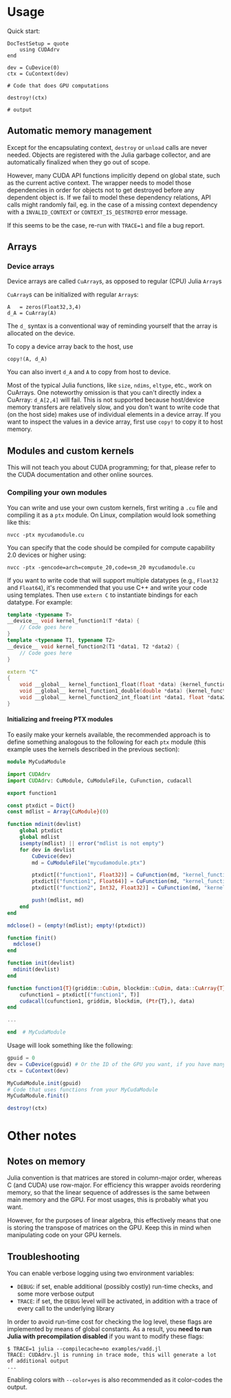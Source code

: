 # Usage

Quick start:

```@meta
DocTestSetup = quote
    using CUDAdrv
end
```

```jldoctest
dev = CuDevice(0)
ctx = CuContext(dev)

# Code that does GPU computations

destroy!(ctx)

# output
```


## Automatic memory management

Except for the encapsulating context, `destroy` or `unload` calls are never needed. Objects
are registered with the Julia garbage collector, and are automatically finalized when they
go out of scope.

However, many CUDA API functions implicitly depend on global state, such as the current
active context. The wrapper needs to model those dependencies in order for objects not to
get destroyed before any dependent object is. If we fail to model these dependency
relations, API calls might randomly fail, eg. in the case of a missing context dependency
with a `INVALID_CONTEXT` or `CONTEXT_IS_DESTROYED` error message.

If this seems to be the case, re-run with `TRACE=1` and file a bug report.

## Arrays

### Device arrays

Device arrays are called `CuArray`s, as opposed to regular (CPU) Julia `Array`s

`CuArray`s can be initialized with regular `Array`s:

```jldoctest
A   = zeros(Float32,3,4)
d_A = CuArray(A)
```
The `d_` syntax is a conventional way of reminding yourself that the array is
allocated on the device.

To copy a device array back to the host, use
```jldoctest
copy!(A, d_A)
```

You can also invert `d_A` and `A` to copy from host to device.

Most of the typical Julia functions, like `size`, `ndims`, `eltype`, etc.,  work
on CuArrays. One noteworthy omission is that you can't directly index a
CuArray: `d_A[2,4]` will fail. This is not supported because host/device memory transfers
are relatively slow, and you don't want to write code that (on the host side) makes use of
individual elements in a device array. If you want to inspect the values in a device array,
first use `copy!` to copy it to host memory.

## Modules and custom kernels

This will not teach you about CUDA programming; for that, please refer to the CUDA
documentation and other online sources.

### Compiling your own modules

You can write and use your own custom kernels, first writing a `.cu` file and compiling it
as a `ptx` module. On Linux, compilation would look something like this:

```
nvcc -ptx mycudamodule.cu
```

You can specify that the code should be compiled for compute capability 2.0 devices or
higher using:

```
nvcc -ptx -gencode=arch=compute_20,code=sm_20 mycudamodule.cu
```

If you want to write code that will support multiple datatypes (e.g., `Float32` and
`Float64`), it's recommended that you use C++ and write your code using templates. Then use
`extern C` to instantiate bindings for each datatype. For example:

```cpp
template <typename T>
__device__ void kernel_function1(T *data) {
    // Code goes here
}
template <typename T1, typename T2>
__device__ void kernel_function2(T1 *data1, T2 *data2) {
    // Code goes here
}

extern "C"
{
    void __global__ kernel_function1_float(float *data) {kernel_function1(data);}
    void __global__ kernel_function1_double(double *data) {kernel_function1(data);}
    void __global__ kernel_function2_int_float(int *data1, float *data2) {kernel_function2(data1,data2);}
}
```

#### Initializing and freeing PTX modules

To easily make your kernels available, the recommended approach is to define something
analogous to the following for each `ptx` module (this example uses the kernels described in
the previous section):

```julia
module MyCudaModule

import CUDAdrv
import CUDAdrv: CuModule, CuModuleFile, CuFunction, cudacall

export function1

const ptxdict = Dict()
const mdlist = Array{CuModule}(0)

function mdinit(devlist)
    global ptxdict
    global mdlist
    isempty(mdlist) || error("mdlist is not empty")
    for dev in devlist
        CuDevice(dev)
        md = CuModuleFile("mycudamodule.ptx")

        ptxdict[("function1", Float32)] = CuFunction(md, "kernel_function1_float")
        ptxdict[("function1", Float64)] = CuFunction(md, "kernel_function1_double")
        ptxdict[("function2", Int32, Float32)] = CuFunction(md, "kernel_function2_int_float")

        push!(mdlist, md)
    end
end

mdclose() = (empty!(mdlist); empty!(ptxdict))

function finit()
  mdclose()
end

function init(devlist)
  mdinit(devlist)
end

function function1{T}(griddim::CuDim, blockdim::CuDim, data::CuArray{T})
    cufunction1 = ptxdict[("function1", T)]
    cudacall(cufunction1, griddim, blockdim, (Ptr{T},), data)
end

...

end  # MyCudaModule
```

Usage will look something like the following:

```julia
gpuid = 0
dev = CuDevice(gpuid) # Or the ID of the GPU you want, if you have many of them
ctx = CuContext(dev)

MyCudaModule.init(gpuid)
# Code that uses functions from your MyCudaModule
MyCudaModule.finit()

destroy!(ctx)
```

# Other notes

## Notes on memory

Julia convention is that matrices are stored in column-major order, whereas C (and CUDA) use
row-major. For efficiency this wrapper avoids reordering memory, so that the linear sequence
of addresses is the same between main memory and the GPU. For most usages, this is probably
what you want.

However, for the purposes of linear algebra, this effectively means that one is storing the
transpose of matrices on the GPU. Keep this in mind when manipulating code on your GPU
kernels.



## Troubleshooting

You can enable verbose logging using two environment variables:

* `DEBUG`: if set, enable additional (possibly costly) run-time checks, and some more
  verbose output
* `TRACE`: if set, the `DEBUG` level will be activated, in addition with a trace of every
  call to the underlying library

In order to avoid run-time cost for checking the log level, these flags are implemented by
means of global constants. As a result, you **need to run Julia with precompilation
disabled** if you want to modify these flags:

```
$ TRACE=1 julia --compilecache=no examples/vadd.jl
TRACE: CUDAdrv.jl is running in trace mode, this will generate a lot of additional output
...
```

Enabling colors with `--color=yes` is also recommended as it color-codes the output.
